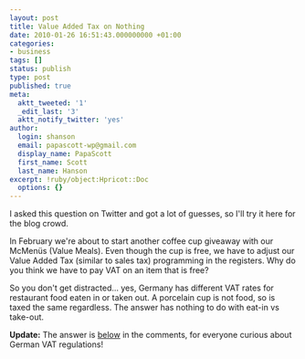 ```yaml
---
layout: post
title: Value Added Tax on Nothing
date: 2010-01-26 16:51:43.000000000 +01:00
categories:
- business
tags: []
status: publish
type: post
published: true
meta:
  aktt_tweeted: '1'
  _edit_last: '3'
  aktt_notify_twitter: 'yes'
author:
  login: shanson
  email: papascott-wp@gmail.com
  display_name: PapaScott
  first_name: Scott
  last_name: Hanson
excerpt: !ruby/object:Hpricot::Doc
  options: {}
---
```

<p>I asked this question on Twitter and got a lot of guesses, so I'll try it here for the blog crowd. </p>
<p>In February we're about to start another coffee cup giveaway with our McMenüs (Value Meals). Even though the cup is free, we have to adjust our Value Added Tax (similar to sales tax) programming in the registers. Why do you think we have to pay VAT on an item that is free?</p>
<p>So you don't get distracted... yes, Germany has different VAT rates for restaurant food eaten in or taken out. A porcelain cup is not food, so is taxed the same regardless. The answer has nothing to do with eat-in vs take-out.</p>
<p><strong>Update:</strong> The answer is <a href="https://www.papascott.de/archives/2010/01/26/value-added-tax-on-nothing/#comment-40677">below</a> in the comments, for everyone curious about German VAT regulations!</p>
